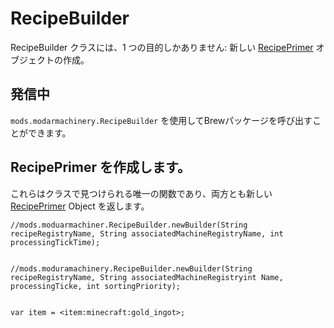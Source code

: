 # RecipeBuilder

RecipeBuilder クラスには、1 つの目的しかありません: 新しい [RecipePrimer](/Mods/ModularMachinery/Recipes/RecipePrimer/) オブジェクトの作成。

## 発信中

`mods.modarmachinery.RecipeBuilder` を使用してBrewパッケージを呼び出すことができます。

## RecipePrimer を作成します。

これらはクラスで見つけられる唯一の関数であり、両方とも新しい [RecipePrimer](/Mods/ModularMachinery/Recipes/RecipePrimer/) Object を返します。

```zenscript
//mods.moduarmachiner.RecipeBuilder.newBuilder(String recipeRegistryName, String associatedMachineRegistryName, int processingTickTime);


//mods.moduramachinery.RecipeBuilder.newBuilder(String recipeRegistryName, String associatedMachineRegistryint Name, processingTicke, int sortingPriority);


```

```zenscript
var item = <item:minecraft:gold_ingot>;
```